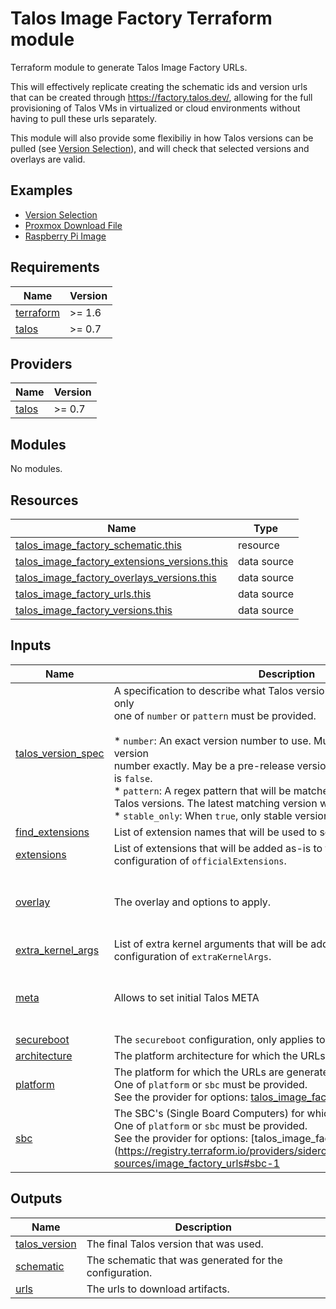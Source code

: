 # Talos Image Factory Terraform module

Terraform module to generate Talos Image Factory URLs.

This will effectively replicate creating the schematic ids and version
urls that can be created through https://factory.talos.dev/,
allowing for the full provisioning of Talos VMs in virtualized
or cloud environments without having to pull these urls separately.

This module will also provide some flexibiliy in how Talos versions can be
pulled (see [Version Selection](examples/version-selection/main.tf)), and
will check that selected versions and overlays are valid.


## Examples
- [Version Selection](examples/version-selection/)
- [Proxmox Download File](examples/proxmox-download-file/)
- [Raspberry Pi Image](examples/raspberry-pi-image/)


<!-- BEGIN_TF_DOCS -->
## Requirements

| Name | Version |
|------|---------|
| <a name="requirement_terraform"></a> [terraform](#requirement\_terraform) | >= 1.6 |
| <a name="requirement_talos"></a> [talos](#requirement\_talos) | >= 0.7 |

## Providers

| Name | Version |
|------|---------|
| <a name="provider_talos"></a> [talos](#provider\_talos) | >= 0.7 |

## Modules

No modules.

## Resources

| Name | Type |
|------|------|
| [talos_image_factory_schematic.this](https://registry.terraform.io/providers/siderolabs/talos/latest/docs/resources/image_factory_schematic) | resource |
| [talos_image_factory_extensions_versions.this](https://registry.terraform.io/providers/siderolabs/talos/latest/docs/data-sources/image_factory_extensions_versions) | data source |
| [talos_image_factory_overlays_versions.this](https://registry.terraform.io/providers/siderolabs/talos/latest/docs/data-sources/image_factory_overlays_versions) | data source |
| [talos_image_factory_urls.this](https://registry.terraform.io/providers/siderolabs/talos/latest/docs/data-sources/image_factory_urls) | data source |
| [talos_image_factory_versions.this](https://registry.terraform.io/providers/siderolabs/talos/latest/docs/data-sources/image_factory_versions) | data source |

## Inputs

| Name | Description | Type | Default | Required |
|------|-------------|------|---------|:--------:|
| <a name="input_talos_version_spec"></a> [talos\_version\_spec](#input\_talos\_version\_spec) | A specification to describe what Talos version number to pull. One, and only<br/>one of `number` or `pattern` must be provided.<br/><br/>* `number`: An exact version number to use. Must match an existing Talos version<br/>      number exactly. May be a pre-release version number if `stable_only`<br/>      is `false`.<br/>* `pattern`: A regex pattern that will be matched against to find eligible<br/>      Talos versions. The latest matching version will be used.<br/>* `stable_only`: When `true`, only stable versions will be considered. | <pre>object({<br/>    number      = optional(string)<br/>    pattern     = optional(string)<br/>    stable_only = optional(bool, true)<br/>  })</pre> | <pre>{<br/>  "pattern": ".*"<br/>}</pre> | no |
| <a name="input_find_extensions"></a> [find\_extensions](#input\_find\_extensions) | List of extension names that will be used to search the extension list. | `list(string)` | `[]` | no |
| <a name="input_extensions"></a> [extensions](#input\_extensions) | List of extensions that will be added as-is to the schematic<br/>configuration of `officialExtensions`. | `list(string)` | `[]` | no |
| <a name="input_overlay"></a> [overlay](#input\_overlay) | The overlay and options to apply. | <pre>object({<br/>    name    = string<br/>    options = optional(any)<br/>  })</pre> | `null` | no |
| <a name="input_extra_kernel_args"></a> [extra\_kernel\_args](#input\_extra\_kernel\_args) | List of extra kernel arguments that will be added as-is to the schematic<br/>configuration of `extraKernelArgs`. | `list(string)` | `[]` | no |
| <a name="input_meta"></a> [meta](#input\_meta) | Allows to set initial Talos META | <pre>list(object({<br/>    key   = string<br/>    value = string<br/>  }))</pre> | `[]` | no |
| <a name="input_secureboot"></a> [secureboot](#input\_secureboot) | The `secureboot` configuration, only applies to SecureBoot images. | `any` | `null` | no |
| <a name="input_architecture"></a> [architecture](#input\_architecture) | The platform architecture for which the URLs are generated. | `string` | `"amd64"` | no |
| <a name="input_platform"></a> [platform](#input\_platform) | The platform for which the URLs are generated.<br/>One of `platform` or `sbc` must be provided.<br/>See the provider for options: [talos\_image\_factory\_urls](https://registry.terraform.io/providers/siderolabs/talos/latest/docs/data-sources/image_factory_urls#platform-1) | `string` | `null` | no |
| <a name="input_sbc"></a> [sbc](#input\_sbc) | The SBC's (Single Board Computers) for which the URLs are generated.<br/>One of `platform` or `sbc` must be provided.<br/>See the provider for options: [talos\_image\_factory\_urls](https://registry.terraform.io/providers/siderolabs/talos/latest/docs/data-sources/image_factory_urls#sbc-1 | `string` | `null` | no |

## Outputs

| Name | Description |
|------|-------------|
| <a name="output_talos_version"></a> [talos\_version](#output\_talos\_version) | The final Talos version that was used. |
| <a name="output_schematic"></a> [schematic](#output\_schematic) | The schematic that was generated for the configuration. |
| <a name="output_urls"></a> [urls](#output\_urls) | The urls to download artifacts. |
<!-- END_TF_DOCS -->
